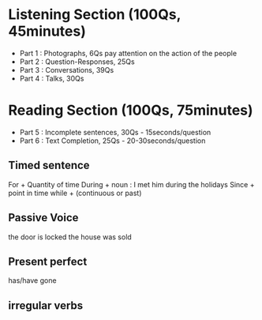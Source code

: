 # Listening Section (100Qs, 45minutes)
- Part 1 : Photographs, 6Qs pay attention on the action of the people
- Part 2 : Question-Responses, 25Qs 
- Part 3 : Conversations, 39Qs
- Part 4 : Talks, 30Qs
# Reading Section (100Qs, 75minutes)
- Part 5 : Incomplete sentences, 30Qs - 15seconds/question
- Part 6 : Text Completion, 25Qs - 20-30seconds/question


## Timed sentence

For + Quantity of time
During + noun : I met him during the holidays
Since + point in time
while + (continuous or past)

## Passive Voice
the door is locked 
the house was sold


## Present perfect
has/have gone 

## irregular verbs

